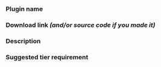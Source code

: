 ### Plugin name

### Download link *(and/or source code if you made it)*

### Description

### Suggested tier requirement
